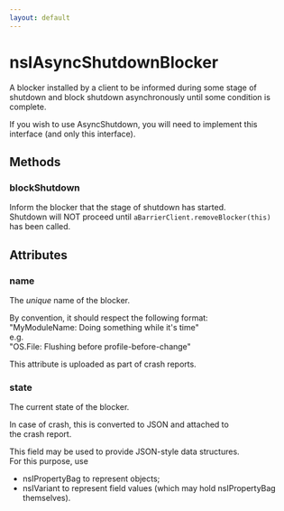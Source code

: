 ```yaml
---
layout: default
---
```


# nsIAsyncShutdownBlocker #
  
A blocker installed by a client to be informed during some stage of  
shutdown and block shutdown asynchronously until some condition is  
complete.  
  
If you wish to use AsyncShutdown, you will need to implement this  
interface (and only this interface).  
  

## Methods ##

### blockShutdown ###
  
Inform the blocker that the stage of shutdown has started.  
Shutdown will NOT proceed until `aBarrierClient.removeBlocker(this)`  
has been called.  
  

## Attributes ##

### name ###
  
The *unique* name of the blocker.  
  
By convention, it should respect the following format:  
"MyModuleName: Doing something while it's time"  
e.g.  
"OS.File: Flushing before profile-before-change"  
  
This attribute is uploaded as part of crash reports.  
  

### state ###
  
The current state of the blocker.  
  
In case of crash, this is converted to JSON and attached to  
the crash report.  
  
This field may be used to provide JSON-style data structures.  
For this purpose, use  
- nsIPropertyBag to represent objects;  
- nsIVariant to represent field values (which may hold nsIPropertyBag  
themselves).  
  
